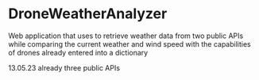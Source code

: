 # DroneWeatherAnalyzer
 Web application that uses to retrieve weather data from two public APIs while comparing the current weather and wind speed with the capabilities of drones already entered into a dictionary
 
 13.05.23 already three public APIs 
